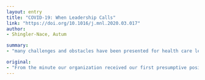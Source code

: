 ```yaml
---
layout: entry
title: "COVID-19: When Leadership Calls"
link: "https://doi.org/10.1016/j.mnl.2020.03.017"
author:
- Shingler-Nace, Autum

summary:
- "many challenges and obstacles have been presented for health care leadership. Priorities are rapidly shifting, anxiety and fear are present, and knowing where to focus support is a challenge. As I sit and reflect on lessons learned throughout this experience, I can't help but continue to focus on frontline leadership and their important role in this entire process. The organization received our first presumptive positive COVID-19 patient, and throughout our journey, many challenges are presented."

original:
- "From the minute our organization received our first presumptive positive COVID-19 patient, and throughout our journey, many challenges and obstacles have been presented for health care leadership. Priorities are rapidly shifting, anxiety and fear are present, and knowing where to focus support is a challenge. As I sit and reflect on lessons learned throughout this experience, I can't help but continue to focus on frontline leadership and their important role in this entire process."
---
```


